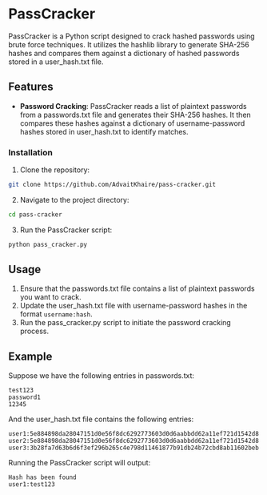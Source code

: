 # PassCracker

PassCracker is a Python script designed to crack hashed passwords using brute force techniques. It utilizes the hashlib library to generate SHA-256 hashes and compares them against a dictionary of hashed passwords stored in a user_hash.txt file.

## Features

- **Password Cracking**: PassCracker reads a list of plaintext passwords from a passwords.txt file and generates their SHA-256 hashes. It then compares these hashes against a dictionary of username-password hashes stored in user_hash.txt to identify matches.

### Installation

1. Clone the repository:

```bash
git clone https://github.com/AdvaitKhaire/pass-cracker.git
```

2. Navigate to the project directory:

```bash
cd pass-cracker
```

3. Run the PassCracker script:

```bash
python pass_cracker.py
```

## Usage

1. Ensure that the passwords.txt file contains a list of plaintext passwords you want to crack.
2. Update the user_hash.txt file with username-password hashes in the format `username:hash`.
3. Run the pass_cracker.py script to initiate the password cracking process.

## Example

Suppose we have the following entries in passwords.txt:

```
test123
password1
12345
```

And the user_hash.txt file contains the following entries:

```
user1:5e884898da28047151d0e56f8dc6292773603d0d6aabbdd62a11ef721d1542d8
user2:5e884898da28047151d0e56f8dc6292773603d0d6aabbdd62a11ef721d1542d8
user3:3b28fa7d63b6d6f3ef296b265c4e798d11461877b91db24b72cbd8ab11602beb
```

Running the PassCracker script will output:

```
Hash has been found
user1:test123
```
